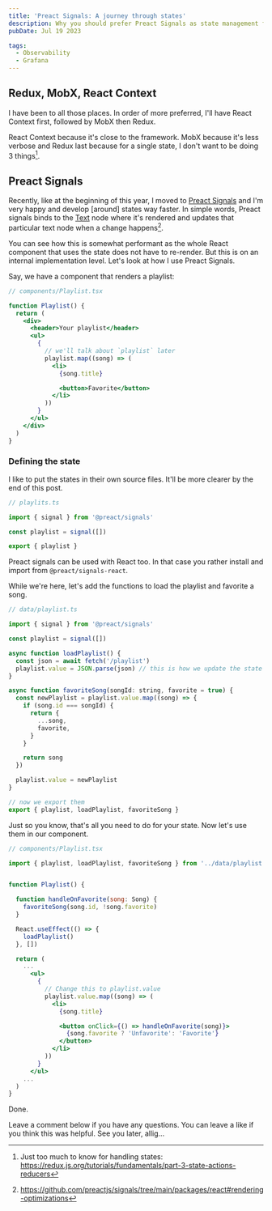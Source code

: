 ```yaml
---
title: 'Preact Signals: A journey through states'
description: Why you should prefer Preact Signals as state management for your next React project.
pubDate: Jul 19 2023

tags:
  - Observability
  - Grafana
---
```


## Redux, MobX, React Context

I have been to all those places. In order of more preferred, I'll have React Context first, followed by MobX then Redux.

React Context because it's close to the framework. MobX because it's less verbose and Redux last because for a single state, I don't want to be doing 3 things[^1].

[^1]: Just too much to know for handling states: https://redux.js.org/tutorials/fundamentals/part-3-state-actions-reducers

## Preact Signals

Recently, like at the beginning of this year, I moved to [Preact Signals](https://preactjs.com/guide/v10/signals/) and I'm very happy and develop [around] states way faster. In simple words, Preact signals binds to the [Text](https://developer.mozilla.org/en-US/docs/Web/API/Text) node where it's rendered and updates that particular text node when a change happens[^2].

[^2]: https://github.com/preactjs/signals/tree/main/packages/react#rendering-optimizations

You can see how this is somewhat performant as the whole React component that uses the state does not have to re-render. But this is on an internal implementation level. Let's look at how I use Preact Signals.

Say, we have a component that renders a playlist:

```jsx
// components/Playlist.tsx

function Playlist() {
  return (
    <div>
      <header>Your playlist</header>
      <ul>
        {
          // we'll talk about `playlist` later
          playlist.map((song) => (
            <li>
              {song.title}

              <button>Favorite</button>
            </li>
          ))
        }
      </ul>
    </div>
  )
}
```

### Defining the state

I like to put the states in their own source files. It'll be more clearer by the end of this post.

```jsx
// playlits.ts

import { signal } from '@preact/signals'

const playlist = signal([])

export { playlist }
```

Preact signals can be used with React too. In that case you rather install and import from `@preact/signals-react`.

While we're here, let's add the functions to load the playlist and favorite a song.

```jsx
// data/playlist.ts

import { signal } from '@preact/signals'

const playlist = signal([])

async function loadPlaylist() {
  const json = await fetch('/playlist')
  playlist.value = JSON.parse(json) // this is how we update the state
}

async function favoriteSong(songId: string, favorite = true) {
  const newPlaylist = playlist.value.map((song) => {
    if (song.id === songId) {
      return {
        ...song,
        favorite,
      }
    }

    return song
  })

  playlist.value = newPlaylist
}

// now we export them
export { playlist, loadPlaylist, favoriteSong }
```

Just so you know, that's all you need to do for your state. Now let's use them in our component.

```jsx
// components/Playlist.tsx

import { playlist, loadPlaylist, favoriteSong } from '../data/playlist.ts'


function Playlist() {

  function handleOnFavorite(song: Song) {
    favoriteSong(song.id, !song.favorite)
  }

  React.useEffect(() => {
    loadPlaylist()
  }, [])

  return (
    ...
      <ul>
        {
          // Change this to playlist.value
          playlist.value.map((song) => (
            <li>
              {song.title}

              <button onClick={() => handleOnFavorite(song)}>
                {song.favorite ? 'Unfavorite': 'Favorite'}
              </button>
            </li>
          ))
        }
      </ul>
    ...
  )
}
```

Done.

Leave a comment below if you have any questions. You can leave a like if you think this was helpful. See you later, allig...
